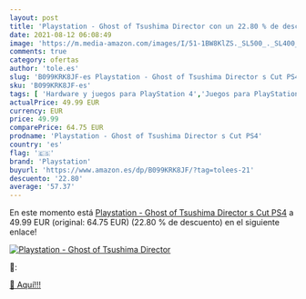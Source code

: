 ```yaml
---
layout: post
title: 'Playstation - Ghost of Tsushima Director con un 22.80 % de descuento'
date: 2021-08-12 06:08:49
image: 'https://m.media-amazon.com/images/I/51-1BW8KlZS._SL500_._SL400_.jpg'
comments: true
category: ofertas
author: 'tole.es'
slug: 'B099KRK8JF-es Playstation - Ghost of Tsushima Director s Cut PS4'
sku: 'B099KRK8JF-es'
tags: [ 'Hardware y juegos para PlayStation 4','Juegos para PlayStation 4','Videojuegos','playstation','ps4', ]
actualPrice: 49.99 EUR
currency: EUR
price: 49.99
comparePrice: 64.75 EUR
prodname: 'Playstation - Ghost of Tsushima Director s Cut PS4'
country: 'es'
flag: '🇪🇸'
brand: 'Playstation'
buyurl: 'https://www.amazon.es/dp/B099KRK8JF/?tag=tolees-21'
descuento: '22.80'
average: '57.37'
---
```


En este momento está [Playstation - Ghost of Tsushima Director s Cut PS4](https://www.amazon.es/dp/B099KRK8JF/?tag=tolees-21) a 49.99 EUR (original: 64.75 EUR) (22.80 %  de descuento) en el siguiente enlace!

[![Playstation - Ghost of Tsushima Director](https://m.media-amazon.com/images/I/51-1BW8KlZS._SL500_._SL400_.jpg)](https://www.amazon.es/dp/B099KRK8JF/?tag=tolees-21)

🔎:


[🛒 Aquí!!!](https://www.amazon.es/dp/B099KRK8JF/?tag=tolees-21)
